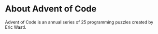 # About Advent of Code
Advent of Code is an annual series of 25 programming puzzles created by Eric Wastl.
